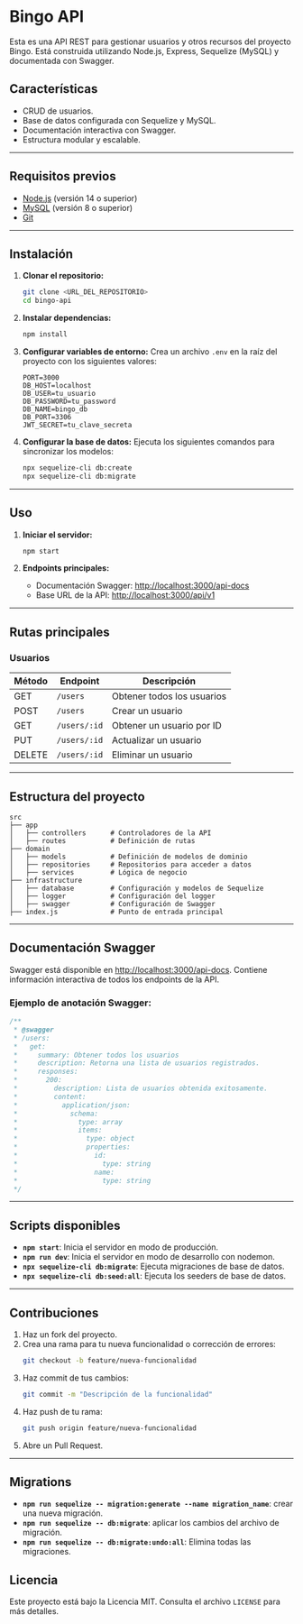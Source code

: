 # Bingo API

Esta es una API REST para gestionar usuarios y otros recursos del proyecto Bingo. Está construida utilizando Node.js, Express, Sequelize (MySQL) y documentada con Swagger.

## Características

- CRUD de usuarios.
- Base de datos configurada con Sequelize y MySQL.
- Documentación interactiva con Swagger.
- Estructura modular y escalable.

---

## Requisitos previos

- [Node.js](https://nodejs.org/) (versión 14 o superior)
- [MySQL](https://www.mysql.com/) (versión 8 o superior)
- [Git](https://git-scm.com/)

---

## Instalación

1. **Clonar el repositorio:**
   ```bash
   git clone <URL_DEL_REPOSITORIO>
   cd bingo-api
   ```

2. **Instalar dependencias:**
   ```bash
   npm install
   ```

3. **Configurar variables de entorno:**
   Crea un archivo `.env` en la raíz del proyecto con los siguientes valores:
   ```env
   PORT=3000
   DB_HOST=localhost
   DB_USER=tu_usuario
   DB_PASSWORD=tu_password
   DB_NAME=bingo_db
   DB_PORT=3306
   JWT_SECRET=tu_clave_secreta
   ```

4. **Configurar la base de datos:**
   Ejecuta los siguientes comandos para sincronizar los modelos:
   ```bash
   npx sequelize-cli db:create
   npx sequelize-cli db:migrate
   ```

---

## Uso

1. **Iniciar el servidor:**
   ```bash
   npm start
   ```

2. **Endpoints principales:**
   - Documentación Swagger: [http://localhost:3000/api-docs](http://localhost:3000/api-docs)
   - Base URL de la API: [http://localhost:3000/api/v1](http://localhost:3000/api/v1)

---

## Rutas principales

### Usuarios

| Método | Endpoint    | Descripción               |
|--------|-------------|---------------------------|
| GET    | `/users`    | Obtener todos los usuarios |
| POST   | `/users`    | Crear un usuario          |
| GET    | `/users/:id`| Obtener un usuario por ID |
| PUT    | `/users/:id`| Actualizar un usuario     |
| DELETE | `/users/:id`| Eliminar un usuario       |

---

## Estructura del proyecto

```plaintext
src
├── app
│   ├── controllers      # Controladores de la API
│   ├── routes           # Definición de rutas
├── domain
│   ├── models           # Definición de modelos de dominio
│   ├── repositories     # Repositorios para acceder a datos
│   ├── services         # Lógica de negocio
├── infrastructure
│   ├── database         # Configuración y modelos de Sequelize
│   ├── logger           # Configuración del logger
│   ├── swagger          # Configuración de Swagger
├── index.js             # Punto de entrada principal
```

---

## Documentación Swagger

Swagger está disponible en [http://localhost:3000/api-docs](http://localhost:3000/api-docs). Contiene información interactiva de todos los endpoints de la API.

### Ejemplo de anotación Swagger:

```javascript
/**
 * @swagger
 * /users:
 *   get:
 *     summary: Obtener todos los usuarios
 *     description: Retorna una lista de usuarios registrados.
 *     responses:
 *       200:
 *         description: Lista de usuarios obtenida exitosamente.
 *         content:
 *           application/json:
 *             schema:
 *               type: array
 *               items:
 *                 type: object
 *                 properties:
 *                   id:
 *                     type: string
 *                   name:
 *                     type: string
 */
```

---

## Scripts disponibles

- **`npm start`**: Inicia el servidor en modo de producción.
- **`npm run dev`**: Inicia el servidor en modo de desarrollo con nodemon.
- **`npx sequelize-cli db:migrate`**: Ejecuta migraciones de base de datos.
- **`npx sequelize-cli db:seed:all`**: Ejecuta los seeders de base de datos.

---

## Contribuciones

1. Haz un fork del proyecto.
2. Crea una rama para tu nueva funcionalidad o corrección de errores:
   ```bash
   git checkout -b feature/nueva-funcionalidad
   ```
3. Haz commit de tus cambios:
   ```bash
   git commit -m "Descripción de la funcionalidad"
   ```
4. Haz push de tu rama:
   ```bash
   git push origin feature/nueva-funcionalidad
   ```
5. Abre un Pull Request.

---

## Migrations

- **`npm run sequelize -- migration:generate --name migration_name`**: crear una nueva migración.
- **`npm run sequelize -- db:migrate`**: aplicar los cambios  del archivo de migración.
- **`npm run sequelize -- db:migrate:undo:all`**: Elimina todas las migraciones.

## Licencia

Este proyecto está bajo la Licencia MIT. Consulta el archivo `LICENSE` para más detalles.
